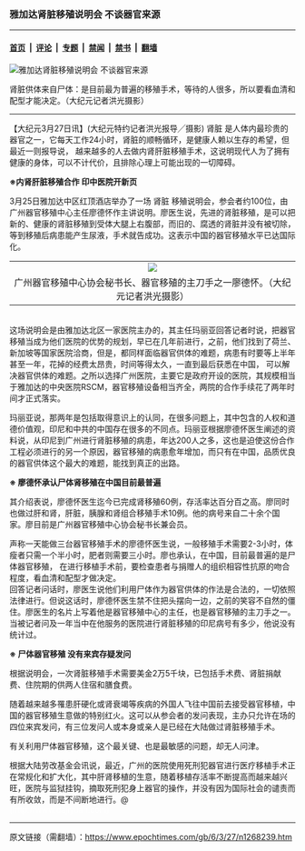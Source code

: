 ### 雅加达肾脏移殖说明会 不谈器官来源

---

#### [首页](../../../..?n1268239) &nbsp;|&nbsp; [评论](../../../../../epoch-comment?n1268239) &nbsp;|&nbsp; [专题](../../../../../epoch-special?n1268239) &nbsp;|&nbsp; [禁闻](../../../../../epoch-news?n1268239) &nbsp;|&nbsp; [禁书](../../../../../books?n1268239) &nbsp;|&nbsp; [翻墙](https://github.com/gfw-breaker/nogfw/blob/master/README.md?n1268239)


<div><img alt="雅加达肾脏移殖说明会 不谈器官来源" class="attachment-djy_600_400 size-djy_600_400 wp-post-image" src="https://i.epochtimes.com/assets/uploads/2006/03/603270749541123-600x400.jpg"/>
<div class="caption">
 <p>
  肾脏供体来自尸体：是目前最为普遍的移殖手术，等待的人很多，所以要看血清和配型才能决定。（大纪元记者洪光摄影）
 </p>
</div></div><hr/><div class="post_content" id="artbody" itemprop="articleBody">
 <!-- article content begin -->
 <p>
  【大纪元3月27日讯】(大纪元特约记者洪光报导╱摄影)
  <ok href="https://www.epochtimes.com/gb/tag/%E8%82%BE%E8%84%8F.html">
   肾脏
  </ok>
  是人体内最珍贵的器官之一，它每天工作24小时，肾脏的顺畅循环，是健康人赖以生存的希望，但最近一则报导说， 越来越多的人去做内肾肝脏移殖手术，这说明现代人为了拥有健康的身体，可以不计代价，且排除心理上可能出现的一切障碍。
 </p>
 <p>
  <b>
   ※内肾肝脏移殖合作 印中医院开新页
  </b>
 </p>
 <p>
  3月25日雅加达中区红顶酒店举办了一场
  <ok href="https://www.epochtimes.com/gb/tag/%E8%82%BE%E8%84%8F.html">
   肾脏
  </ok>
  移殖说明会，参会者约100位，由广州器官移殖中心主任廖德怀作主讲说明。廖医生说，先进的肾脏移殖，是可以把新的、健康的肾脏移殖到受体大腿上右腹部，而旧的、腐透的肾脏并没有被切除，等到移殖后病患能产生尿液，手术就告成功。这表示中国的器官移殖水平已达国际化。
  <br/>
  <center>
  </center>
 </p>
 <table border="0" cellpadding="3" cellspacing="3">
  <tr>
   <td align="center">
    <ok href="/i6/603270749531123.jpg">
     <img src="/i6/603270749531123--ss.jpg"/>
    </ok>
   </td>
  </tr>
  <tr>
   <td align="center">
    <span class="bn12">
     广州器官移殖中心协会秘书长、器官移殖的主刀手之一廖德怀。（大纪元记者洪光摄影）
    </span>
   </td>
  </tr>
 </table>
 <p>
  <br/>
  这场说明会是由雅加达北区一家医院主办的，其主任玛丽亚回答记者时说，把器官移殖当成为他们医院的优势的规划，早已在几年前进行，之前，他们找到了荷兰、新加坡等国家医院洽商，但是，都同样面临器官供体的难题，病患有时要等上半年甚至一年，花掉的经费太昂贵，时间等得太久，一直到最后获悉在中国， 可以解决器官供体的难题。之所以选择广州医院，主要它是政府开设的医院，其规模相当于雅加达的中央医院RSCM，器官移殖设备相当齐全，两院的合作手续花了两年时间才正式落实。
 </p>
 <p>
  玛丽亚说，那两年是包括取得意识上的认同，在很多问题上，其中包含的人权和道德价值观，印尼和中共的中国存在很多的不同点。玛丽亚根据廖德怀医生阐述的资料说，从印尼到广州进行肾脏移殖的病患，年达200人之多，这也是迫使这份合作工程必须进行的另一个原因，器官移殖的病患愈年增加，而只有在中国，品质优良的器官供体这个最大的难题，能找到真正的出路。
 </p>
 <p>
  <b>
   ※	廖德怀承认尸体肾移殖在中国目前最普遍
  </b>
 </p>
 <p>
  其介绍表说，廖德怀医生迄今已完成肾移殖60例，存活率达百分百之高。廖同时也做过肝和肾，肝脏，胰腺和肾组合移殖手术10例。他的病号来自二十余个国家。廖目前是广州器官移殖中心协会秘书长兼会员。
 </p>
 <p>
  声称一天能做三台器官移殖手术的廖德怀医生说，一般移殖手术需要2-3小时，体瘦者只需一个半小时，肥者则需要三小时。廖也承认，在中国，目前最普遍的是尸体器官移殖， 在进行移植手术前，要检查患者与捐赠人的组织相容性抗原的吻合程度，看血清和配型才做决定。
  <br/>
  回答记者问话时，廖医生说他们利用尸体作为器官供体的作法是合法的，一切依照法律进行。但说这话时，廖德怀医生禁不住把头摆向一边，之前的笑容不自然的僵住。廖医生的名片上写着他是器官移殖中心的主任，也是器官移殖的主刀手之一。当被记者问及一年当中在他服务的医院进行肾脏移殖的印尼病号有多少，他说没有统计过。
 </p>
 <p>
  <b>
   ※	尸体器官移殖 没有来宾存疑发问
  </b>
 </p>
 <p>
  根据说明会，一次肾脏移殖手术需要美金2万5千块，已包括手术费、肾脏捐献费、住院期的供两人住宿和膳食费。
 </p>
 <p>
  随着越来越多罹患肝硬化或肾衰竭等疾病的外国人飞往中国前去接受器官移植，中国的器官移殖生意做的特别红火。这可以从参会者的发问表现，主办只允许在场的四位来宾发问，有三位发问人或本身或亲人是已经在大陆做过肾脏移殖手术。
 </p>
 <p>
  有关利用尸体器官移殖，这个最关键、也是最敏感的问题，却无人问津。
 </p>
 <p>
  根据大陆劳改基金会讯说，最近，广州的医院使用死刑犯器官进行医疗移植手术正在常规化和扩大化，其中肝肾移植的生意，随着移植存活率不断提高而越来越兴旺，医院与监狱挂钩，摘取死刑犯身上器官的操作，并没有因为国际社会的谴责而有所收敛，而是不间断地进行。@
  <br/>
  <font color="#ffffff">
   (http://www.dajiyuan.com)
  </font>
 </p>
 <!-- article content end -->
 <div id="below_article_ad">
 </div>
</div>


---

原文链接（需翻墙）：https://www.epochtimes.com/gb/6/3/27/n1268239.htm
